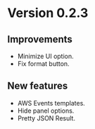 # Version 0.2.3

## Improvements

- Minimize UI option.
- Fix format button.

## New features

- AWS Events templates.
- Hide panel options.
- Pretty JSON Result.
